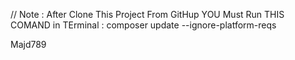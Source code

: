 // Note :
After Clone This Project From GitHup YOU Must Run THIS COMAND in TErminal :
composer update --ignore-platform-reqs

Majd789
